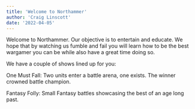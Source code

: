 ```yaml
---
title: 'Welcome to Northammer'
author: 'Craig Linscott'
date: '2022-04-05'
---
```


Welcome to Northammer. Our objective is to entertain and educate. We hope that by
watching us fumble and fail you will learn how to be the best wargamer you can be
while also have a great time doing so.

We have a couple of shows lined up for you:

One Must Fall:
Two units enter a battle arena, one exists. The winner crowned battle champion.

Fantasy Folly:
Small Fantasy battles showcasing the best of an age long past.
